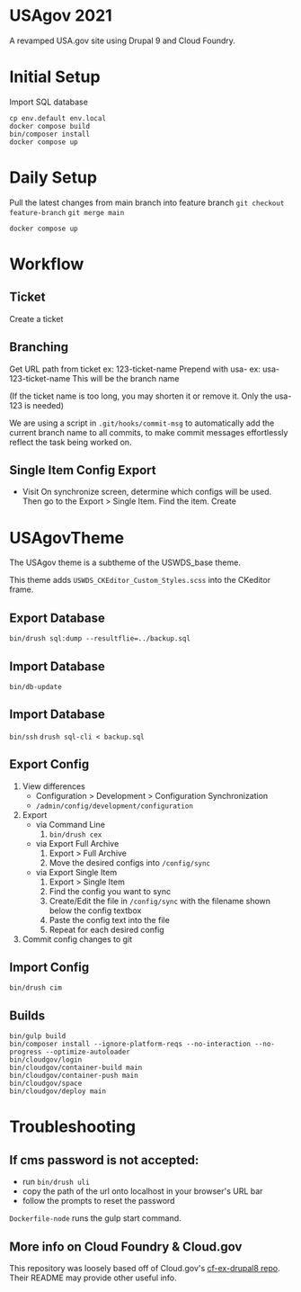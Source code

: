 # USAgov 2021

A revamped USA.gov site using Drupal 9 and Cloud Foundry.

# Initial Setup

Import SQL database


```
cp env.default env.local
docker compose build
bin/composer install
docker compose up
```

# Daily Setup

Pull the latest changes from main branch into feature branch
`git checkout feature-branch`
`git merge main`
```
docker compose up
```

# Workflow

## Ticket
Create a ticket

## Branching
Get URL path from ticket
ex: 123-ticket-name
Prepend with usa-
ex: usa-123-ticket-name
This will be the branch name

(If the ticket name is too long, you may shorten it or remove it. Only the usa-123 is needed)

We are using a script in `.git/hooks/commit-msg` to automatically add the current branch name to all commits, to make commit messages effortlessly reflect the task being worked on.

## Single Item Config Export
* Visit
On synchronize screen, determine which configs will be used. Then go to the Export > Single Item. Find the item. Create 


# USAgovTheme
The USAgov theme is a subtheme of the USWDS_base theme.

This theme adds `USWDS_CKEditor_Custom_Styles.scss` into the CKeditor frame.

## Export Database

`bin/drush sql:dump --resultflie=../backup.sql`

## Import Database

`bin/db-update `


## Import Database
`bin/ssh`
`drush sql-cli < backup.sql`
## Export Config

1. View differences
    * Configuration > Development > Configuration Synchronization
    * `/admin/config/development/configuration`
2. Export
    * via Command Line
        1. `bin/drush cex`
    * via Export Full Archive
        1. Export > Full Archive
        2. Move the desired configs into `/config/sync`
    * via Export Single Item
        1. Export > Single Item
        2. Find the config you want to sync
        3. Create/Edit the file in `/config/sync` with the filename shown below the config textbox
        4. Paste the config text into the file
        5. Repeat for each desired config
3. Commit config changes to git

## Import Config
`bin/drush cim`

## Builds
```
bin/gulp build
bin/composer install --ignore-platform-reqs --no-interaction --no-progress --optimize-autoloader
bin/cloudgov/login
bin/cloudgov/container-build main
bin/cloudgov/container-push main
bin/cloudgov/space
bin/cloudgov/deploy main
```

# Troubleshooting
## If cms password is not accepted:
* run `bin/drush uli`
* copy the path of the url onto localhost in your browser's URL bar
* follow the prompts to reset the password

`Dockerfile-node` runs the gulp start command.



## More info on Cloud Foundry & Cloud.gov

This repository was loosely based off of Cloud.gov's [cf-ex-drupal8 repo](https://github.com/cloud-gov/cf-ex-drupal8). Their README may provide other useful info.
